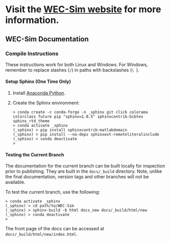# Visit the [WEC-Sim website](http://wec-sim.github.io/WEC-Sim) for more information.

## WEC-Sim Documentation

### Compile Instructions

These instructions work for both Linux and Windows. For Windows, remember to
replace slashes (`/`) in paths with backslashes (`\ `).

#### Setup Sphinx (One Time Only)

1. Install [Anaconda Python](https://www.anaconda.com/distribution/).

2. Create the Sphinx environment:
   
   ```
   > conda create -c conda-forge -n _sphinx git click colorama colorclass future pip "sphinx=1.8.5" sphinxcontrib-bibtex sphinx_rtd_theme 
   > conda activate _sphinx
   (_sphinx) > pip install sphinxcontrib-matlabdomain
   (_sphinx) > pip install --no-deps sphinxext-remoteliteralinclude
   (_sphinx) > conda deactivate
   >
   ```

#### Testing the Current Branch

The documentation for the current branch can be built locally for inspection 
prior to publishing. They are built in the `docs/_build` directory. Note, 
unlike the final documentation, version tags and other branches will not be 
available. 

To test the current branch, use the following:

```
> conda activate _sphinx
(_sphinx) > cd path/to/WEC-Sim
(_sphinx) > sphinx-build -b html docs_new docs/_build/html/new
(_sphinx) > conda deactivate
>
```

The front page of the docs can be accessed at 
`docs/_build/html/new/index.html`. 

